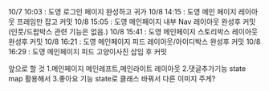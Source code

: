 10/7 10:03 : 도영 로그인 페이지 완성하고 귀가
10/8 14:15 : 도영 메인 페이지 레이아웃 프레임만 잡고 커밋
10/8 15:05 : 도영 메인페이지 내부 Nav 레이아웃 완성후 커밋 (인풋/드랍박스 관련 기능은 없음.)
10/8 15:41 : 도영 메인페이지 스토리박스 레이아웃 완성후 커밋
10/8 16:21 : 도영 메인페이지 피드 레이아웃/아이디박스 완성후 커밋
10/8 16:29 : 도영 메인페이지 피드 고양이사진 삽입 후 커밋

앞으로 할 것 1.메인페이지 메인레프트,메인라이트 레이아웃 2.댓글추가기능 state map 활용해서 3.좋아요 기능 state로 클래스 바꿔서 다른 이미지 주게?

